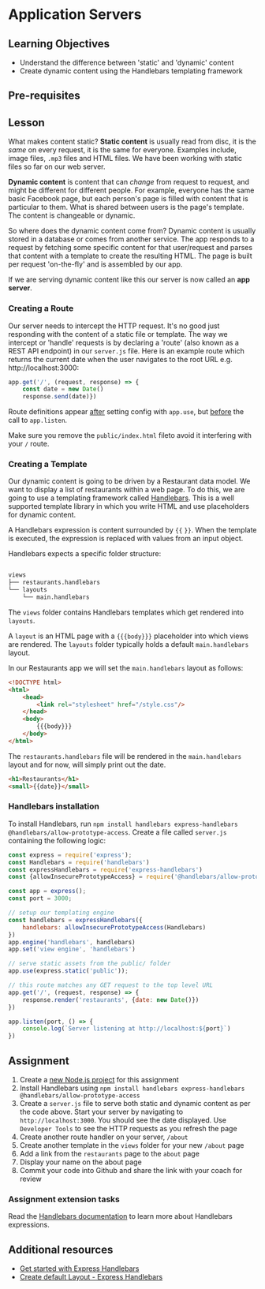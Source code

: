 # Application Servers

## Learning Objectives
* Understand the difference between 'static' and 'dynamic' content
* Create dynamic content using the Handlebars templating framework

## Pre-requisites

## Lesson
What makes content static? **Static content** is usually read from disc, it is the <em>same</em> on every request, it is the same for everyone. Examples include, image files, `.mp3` files and HTML files. We have been working with static files so far on our web server.

**Dynamic content** is content that can <em>change</em> from request to request, and might be different for different people. For example, everyone has the same basic Facebook page, but each person's page is filled with content that is particular to them. What is shared between users is the page's template. The content is changeable or dynamic.

So where does the dynamic content come from? Dynamic content is usually stored in a database or comes from another service. The app responds to a request by fetching some specific content for that user/request and parses that content with a template to create the resulting HTML. The page is built per request 'on-the-fly' and is assembled by our app.

If we are serving dynamic content like this our server is now called an **app server**.

### Creating a Route
Our server needs to intercept the HTTP request. It's no good just responding with the content of a static file or template. The way we intercept or 'handle' requests is by declaring a 'route' (also known as a REST API endpoint) in our `server.js` file. Here is an example route which returns the current date when the user navigates to the root URL e.g. http://localhost:3000:

```javascript
app.get('/', (request, response) => {
    const date = new Date()
    response.send(date)})
```
Route definitions appear <u>after</u> setting config with `app.use`, but <u>before</u> the call to `app.listen`. 

Make sure you remove the `public/index.html` fileto avoid it interfering with your `/` route.

### Creating a Template
Our dynamic content is going to be driven by a Restaurant data model. We want to display a list of restaurants within a web page. To do this, we are going to use a templating framework called [Handlebars](https://handlebarsjs.com/). This is a well supported template library in which you write HTML and use placeholders for dynamic content. 

A Handlebars expression is content surrounded by `{{` `}}`. When the template is executed, the expression is replaced with values from an input object. 

Handlebars expects a specific folder structure:
```sh

views
├── restaurants.handlebars
└── layouts
    └── main.handlebars

```
The `views` folder contains Handlebars templates which get rendered into `layouts`. 

A `layout` is an HTML page with a `{{{body}}}` placeholder into which views are rendered. The `layouts` folder typically holds a default `main.handlebars` layout. 

In our Restaurants app we will set the `main.handlebars` layout as follows: 
```html
<!DOCTYPE html>
<html>
    <head>
        <link rel="stylesheet" href="/style.css"/>
    </head>
    <body>
        {{{body}}}
    </body>
</html>
```
The `restaurants.handlebars` file will be rendered in the `main.handlebars` layout  and for now, will simply print out the date. 
```html
<h1>Restaurants</h1>
<small>{{date}}</small>
```

### Handlebars installation
To install Handlebars, run `npm install handlebars express-handlebars @handlebars/allow-prototype-access`. Create a file called `server.js` containing the following logic:

```javascript
const express = require('express');
const Handlebars = require('handlebars')
const expressHandlebars = require('express-handlebars')
const {allowInsecurePrototypeAccess} = require('@handlebars/allow-prototype-access')

const app = express();
const port = 3000;

// setup our templating engine
const handlebars = expressHandlebars({
    handlebars: allowInsecurePrototypeAccess(Handlebars)
})
app.engine('handlebars', handlebars)
app.set('view engine', 'handlebars')

// serve static assets from the public/ folder
app.use(express.static('public'));

// this route matches any GET request to the top level URL
app.get('/', (request, response) => {
    response.render('restaurants', {date: new Date()})
})

app.listen(port, () => {
    console.log(`Server listening at http://localhost:${port}`)
})
```

## Assignment
  1. Create a [new Node.js project](/curriculum/Bootcamp/FAQ#createNewProject) for this assignment
  1. Install Handlebars using `npm install handlebars express-handlebars @handlebars/allow-prototype-access`
  1. Create a `server.js` file to serve both static and dynamic content as per the code above. Start your server by navigating to `http://localhost:3000`. You should see the date displayed. Use `Developer Tools` to see the HTTP requests as you refresh the page
  1. Create another route handler on your server, `/about`
  1. Create another template in the `views` folder for your new `/about` page
  1. Add a link from the `restaurants` page to the `about` page
  1. Display your name on the about page
  1. Commit your code into Github and share the link with your coach for review

  ### Assignment extension tasks
  Read the [Handlebars documentation](https://handlebarsjs.com/guide/#what-is-handlebars) to learn more about Handlebars expressions.

  ## Additional resources
   * [Get started with Express Handlebars](https://www.youtube.com/watch?v=erfN7fH7A6s) 
   * [Create default Layout - Express Handlebars](https://www.youtube.com/watch?v=Yh5qW_L5YNQ)


